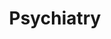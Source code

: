 ---
title: Psychiatry
crosslinks:
- Antipsychiatry
- autotldr
- AcademicPsychology
- medicine
- titlegore
- cogneuro
- psychopharmacology
- Nootropics
- askdrugs
- psychotherapy
- Oppression
- TimeManagement
- premed
- medicalschool
---